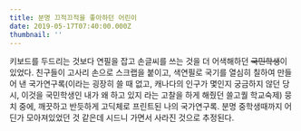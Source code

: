 ```yaml
---
title: 분명 끄적끄적을 좋아하던 어린이
date: 2019-05-17T07:40:00.000Z
thumbnail: ''
---
```

키보드를 두드리는 것보다 연필을 잡고 손글씨를 쓰는 것을 더 어색해하던 <strike>국민학생</strike>이 있었다. 친구들이 고사리 손으로 스크랩을 붙이고, 색연필로 국기를 열심히 칠하여 만들어 낸 국가연구록(이라는 굉장히 쓸 때 없고, 캐나다의 인구가 몇인지 궁금하지 않던 당시, 이것을 국민학생인 내가 왜 하고 있지 라는 고찰을 하게 해줬던 쓸고퀄 학교숙제) 뭉치 중에, 깨끗하고 반듯하게 고딕체로 프린트된 나의 국가연구록. 분명 중학생때까지 어딘가 모아져있었던 것 같은데 시드니 가면서 사라진 것으로 추정된다.

